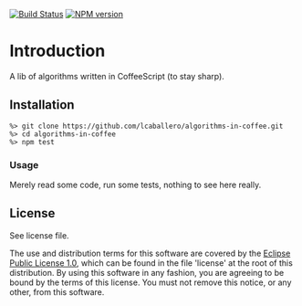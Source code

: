 [![Build Status](https://travis-ci.org/lcaballero/algorithms-in-coffee-in-coffee.svg?branch=master)](https://travis-ci.org/) [![NPM version](https://badge.fury.io/js/algorithms-in-coffee-in-coffee.svg)](http://badge.fury.io/js/algorithms-in-coffee-in-coffee)

# Introduction
A lib of algorithms written in CoffeeScript (to stay sharp).


## Installation
```
%> git clone https://github.com/lcaballero/algorithms-in-coffee.git
%> cd algorithms-in-coffee
%> npm test
```


### Usage
Merely read some code, run some tests, nothing to see here really.


## License

See license file.

The use and distribution terms for this software are covered by the
[Eclipse Public License 1.0][EPL-1], which can be found in the file 'license' at the
root of this distribution. By using this software in any fashion, you are
agreeing to be bound by the terms of this license. You must not remove this
notice, or any other, from this software.


[EPL-1]: http://opensource.org/licenses/eclipse-1.0.txt

